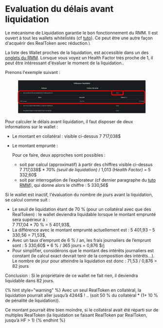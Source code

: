 # Evaluation du délais avant liquidation

Le mécanisme de Liquidation garantie le bon fonctionnement du RMM. Il est ouvert à tout les wallets whitelistés (cf [tuto](./)). Ce peut être une autre façon d'acquérir des RealToken avec réduction.\\

La liste des Wallet proches de la liquidation, est accessible dans un des [onglets du RMM](https://liquidation.rmm.realt.community/). Lorsque vous voyez un Health Factor très proche de 1, il peut être intéressant d'évaluer le moment de la liquidation..

Prenons l'exemple suivant :

<figure><img src="../../../.gitbook/assets/image (39).png" alt=""><figcaption></figcaption></figure>

Pour calculer le délais avant liquidation, il faut disposer de deux informations sur le wallet :

* Le montant en collatéral : visible ci-dessus 7 717,038$
*   Le montant emprunté :

    Pour ce faire, deux approches sont possibles :

    * soit par calcul (approximatif) à partir des chiffres visible ci-dessus\
      7 717,038$ \* 70% _(seuil de liquidation)_ / 1,013 _(Health Factor)_ = 5 332,60$
    * soit par interrogation de l’explorateur (cf dernier paragraphe du [tuto RMM](./)), qui donne alors le chiffre : 5 330,56$

Si le wallet est inactif, l'évaluation du nombre de jours avant la liquidation, se calcul comme suit :

* Le seuil de liquidation étant de 70 % (pour un collatéral avec que des RealToken) : le wallet deviendra liquidable lorsque le montant emprunté sera supérieur à :\
  7 717,04 \* 70 % = 5 401,93$,
* La différence avec le montant emprunté actuellement est : 5 401,93 – 5 330,56 = 71,53$,
* Avec un taux d’emprunt de 6 % / an, les frais journaliers de l’emprunt sont : 5 330,60$ \* 6 % / 365 jours = 0,876 $/j
* Pour simplifier, considérons que le montant des intérêts journaliers est constant (le calcul exact devrait tenir de la composition des intérêts…).\
  Le nombre de jour pour atteindre la liquidation est donc : 71,53 / 0,876 = 82 jours

Conclusion : Si le propriétaire de ce wallet ne fait rien, il deviendra liquidable dans 82 jours.

{% hint style="warning" %}
Avec un seul RealToken en collatéral, la liquidation pourrait aller jusqu’à 4244$ ! .. (soit 50 % du collatéral \* (1+ 10 % de pénalité de liquidation)).

Ce montant pourrait être bien moindre, si le collatéral avait été réparti sur de multiples RealToken (la liquidation se faisant RealToken par RealToken, jusqu’à HF > 1)
{% endhint %}

